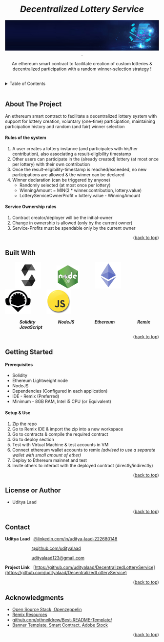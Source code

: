 <!-- Reference:
https://github.com/othneildrew/Best-README-Template -->
<a name="readme-top"></a>


<!-- PROJECT LOGO -->
<br />
<div align="center">
  <h1><i>Decentralized Lottery Service</i></h1>


  
  <img src="Read_Me_Content/top_label.jpg" alt="top_label.jpg">
  .

  <p align="center">
    An ethereum smart contract to facilitate creation of custom lotteries & decentralized participation with a random winner-selection strategy !
  </p>
</div>
 
<br>

<!-- TABLE OF CONTENTS -->
<details>
  <summary>Table of Contents</summary>
  <ol>
    <li><a href="#about-the-project">About The Project</a></li>
    <li><a href="#built-with">Built With</a></li>
    <li><a href="#getting-started">Getting Started</a></li>
    <li><a href="#license-or-author">License or Author</a></li>
    <li><a href="#contact">Contact</a></li>
    <li><a href="#acknowledgments">Acknowledgments</a></li>
  </ol>
</details>

<br>

<!-- ABOUT THE PROJECT -->
## About The Project
  An ethereum smart contract to facilitate a decentralized lottery system with support for lottery creation, voluntary (one-time) participation, maintaining participation history and random (and fair) winner selection

  #### Rules of the system
  1. A user creates a lottery instance (and participates with his/her contribution), also associating a result-eligibility timestamp
  2. Other users can participate in the (already created) lottery (at most once per lottery) with their own contribution
  3. Once the result-eligibility-timestamp is reached/exceeded, no new participations are allowed & the winner can be declared
  4. Winner declaration (can be triggered by anyone)
     - Randomly selected (at most once per lottery)
     - WinningAmount = MIN(2 * winner.contribution, lottery.value)
     - LotteryServiceOwnerProfit = lottery.value - WinningAmount

  #### Service Ownership rules
  1. Contract creator/deployer will be the initial-owner 
  2. Change in ownership is allowed (only by the current owner)
  3. Service-Profits must be spendable only by the current owner


  <p align="right">(<a href="#readme-top">back to top</a>)</p>

## Built With
  &nbsp; &nbsp; &nbsp; &nbsp; <img src="Read_Me_Content/Tech/Solidity.png" alt="Solidity_Logo" width="85"> &nbsp; &nbsp; &nbsp; &nbsp; &nbsp; &nbsp; <img src="Read_Me_Content/Tech/nodejs.png" alt="NodeJS_Logo" width="75"> &nbsp; &nbsp; &nbsp; &nbsp; &nbsp; &nbsp; <img src="Read_Me_Content/Tech/Ethereum.png" alt="Ethereum_Logo" width="85"> &nbsp; &nbsp; &nbsp; &nbsp; &nbsp; &nbsp; <img src="Read_Me_Content/Tech/Remix.png" alt="Remix_Logo" width="85"> &nbsp; &nbsp; &nbsp; &nbsp; &nbsp; &nbsp; <img src="Read_Me_Content/Tech/js.png" alt="JavaScript_Logo" width="80">

  &nbsp; &nbsp; &nbsp; &nbsp; &nbsp; &nbsp; <b><i> Solidity </i></b> &nbsp; &nbsp; &nbsp; &nbsp; &nbsp; &nbsp; &nbsp; &nbsp; &nbsp; <b><i> NodeJS </i></b> &nbsp; &nbsp; &nbsp; &nbsp; &nbsp; &nbsp; &nbsp; &nbsp; <b><i> Ethereum </i></b> &nbsp; &nbsp; &nbsp; &nbsp; &nbsp; &nbsp; &nbsp; &nbsp; &nbsp; <b><i> Remix </i></b> &nbsp; &nbsp; &nbsp; &nbsp; &nbsp; &nbsp; &nbsp; &nbsp; &nbsp; <b><i> JavaScript </i></b>

  <p align="right">(<a href="#readme-top">back to top</a>)</p>



<!-- GETTING STARTED -->
## Getting Started
  #### Prerequisites
  * Solidity
  * Ethereum Lightweight node
  * NodeJS
  * Dependencies (Configured in each application)
  * IDE - Remix (Preferred)
  * Minimum - 8GB RAM, Intel i5 CPU (or Equivalent)

  #### Setup & Use
  1. Zip the repo
  2. Go to Remix IDE & import the zip into a new workspace
  3. Go to contracts & compile the required contract
  4. Go to deploy section
  5. Test with Virtual Machine & test accounts in VM
  6. Connect ethereum wallet accounts to remix *(advised to use a separate wallet with small amount of ether)*
  7. Deploy to Ethereum mainnet and test
  8. Invite others to interact with the deployed contract (directly/indirectly)

  <p align="right">(<a href="#readme-top">back to top</a>)</p>


<!-- LICENSE -->
## License or Author
  * Uditya Laad

  <p align="right">(<a href="#readme-top">back to top</a>)</p>



<!-- CONTACT -->
## Contact
  <b>Uditya Laad</b> &nbsp; [@linkedin.com/in/uditya-laad-222680148](https://www.linkedin.com/in/uditya-laad-222680148/)
  
  &nbsp; &nbsp; &nbsp; &nbsp; &nbsp; &nbsp; &nbsp; &nbsp; &nbsp; &nbsp; &nbsp; [@github.com/udityalaad](https://github.com/udityalaad)
  
  &nbsp; &nbsp; &nbsp; &nbsp; &nbsp; &nbsp; &nbsp; &nbsp; &nbsp; &nbsp; &nbsp; udityalaad123@gmail.com

  <b>Project Link</b> &nbsp; [https://github.com/udityalaad/DecentralizedLotteryService](https://github.com/udityalaad/DecentralizedLotteryService)

  <p align="right">(<a href="#readme-top">back to top</a>)</p>



<!-- ACKNOWLEDGMENTS -->
## Acknowledgments
  * [Open Source Stack, Openzeppelin](https://www.openzeppelin.com/open-source-stack)
  * [Remix Resources](https://remix-project.org/?lang=en)
  * [github.com/othneildrew/Best-README-Template/](https://github.com/othneildrew/Best-README-Template)
  * [Banner Template, Smart Contract, Adobe Stock](https://stock.adobe.com/search/images?k=smart+contract&asset_id=509043142)

  <p align="right">(<a href="#readme-top">back to top</a>)</p>
